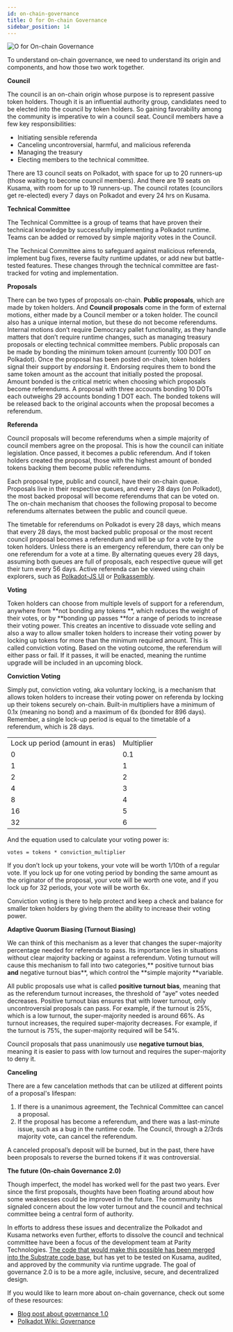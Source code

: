 ```yaml
---
id: on-chain-governance
title: O for On-chain Governance
sidebar_position: 14
---
```


![O for On-chain Governance](assets/O.png)

To understand on-chain governance, we need to understand its origin and components, and how those
two work together.

**Council**

The council is an on-chain origin whose purpose is to represent passive token holders. Though it is
an influential authority group, candidates need to be elected into the council by token holders. So
gaining favorability among the community is imperative to win a council seat. Council members have a
few key responsibilities:

- Initiating sensible referenda
- Canceling uncontroversial, harmful, and malicious referenda
- Managing the treasury
- Electing members to the technical committee.

There are 13 council seats on Polkadot, with space for up to 20 runners-up (those waiting to become
council members). And there are 19 seats on Kusama, with room for up to 19 runners-up. The council
rotates (councilors get re-elected) every 7 days on Polkadot and every 24 hrs on Kusama.

**Technical Committee**

The Technical Committee is a group of teams that have proven their technical knowledge by
successfully implementing a Polkadot runtime. Teams can be added or removed by simple majority votes
in the Council.

The Technical Committee aims to safeguard against malicious referenda, implement bug fixes, reverse
faulty runtime updates, or add new but battle-tested features. These changes through the technical
committee are fast-tracked for voting and implementation.

**Proposals**

There can be two types of proposals on-chain. **Public proposals**, which are made by token holders.
And **Council proposals** come in the form of external motions, either made by a Council member or a
token holder. The council also has a unique internal motion, but these do not become referendums.
Internal motions don’t require Democracy pallet functionality, as they handle matters that don’t
require runtime changes, such as managing treasury proposals or electing technical committee
members. Public proposals can be made by bonding the minimum token amount (currently 100 DOT on
Polkadot). Once the proposal has been posted on-chain, token holders signal their support by
_endorsing_ it. Endorsing requires them to bond the same token amount as the account that initially
posted the proposal. Amount bonded is the critical metric when choosing which proposals become
referendums. A proposal with three accounts bonding 10 DOTs each outweighs 29 accounts bonding 1 DOT
each. The bonded tokens will be released back to the original accounts when the proposal becomes a
referendum.

**Referenda**

Council proposals will become referendums when a simple majority of council members agree on the
proposal. This is how the council can initiate legislation. Once passed, it becomes a public
referendum. And if token holders created the proposal, those with the highest amount of bonded
tokens backing them become public referendums.

Each proposal type, public and council, have their on-chain queue. Proposals live in their
respective queues, and every 28 days (on Polkadot), the most backed proposal will become referendums
that can be voted on. The on-chain mechanism that chooses the following proposal to become
referendums alternates between the public and council queue.

The timetable for referendums on Polkadot is every 28 days, which means that every 28 days, the most
backed public proposal or the most recent council proposal becomes a referendum and will be up for a
vote by the token holders. Unless there is an emergency referendum, there can only be one referendum
for a vote at a time. By alternating queues every 28 days, assuming both queues are full of
proposals, each respective queue will get their turn every 56 days. Active referenda can be viewed
using chain explorers, such as [Polkadot-JS UI](http://polkadot.js.org) or
[Polkassembly](https://polkadot.polkassembly.io/).

**Voting**

Token holders can choose from multiple levels of support for a referendum, anywhere from **not
bonding any tokens **, which reduces the weight of their votes, or by **bonding up passes **for a
range of periods to increase their voting power. This creates an incentive to dissuade vote selling
and also a way to allow smaller token holders to increase their voting power by locking up tokens
for more than the minimum required amount. This is called conviction voting. Based on the voting
outcome, the referendum will either pass or fail. If it passes, it will be enacted, meaning the
runtime upgrade will be included in an upcoming block.

**Conviction Voting**

Simply put, conviction voting, aka voluntary locking, is a mechanism that allows token holders to
increase their voting power on referenda by locking up their tokens securely on-chain. Built-in
multipliers have a minimum of 0.1x (meaning no bond) and a maximum of 6x (bonded for 896 days).
Remember, a single lock-up period is equal to the timetable of a referendum, which is 28 days.

<table>
  <tr>
   <td>Lock up period (amount in eras)
   </td>
   <td>Multiplier
   </td>
  </tr>
  <tr>
   <td>0
   </td>
   <td>0.1
   </td>
  </tr>
  <tr>
   <td>1
   </td>
   <td>1
   </td>
  </tr>
  <tr>
   <td>2
   </td>
   <td>2
   </td>
  </tr>
  <tr>
   <td>4
   </td>
   <td>3
   </td>
  </tr>
  <tr>
   <td>8
   </td>
   <td>4
   </td>
  </tr>
  <tr>
   <td>16
   </td>
   <td>5
   </td>
  </tr>
  <tr>
   <td>32
   </td>
   <td>6
   </td>
  </tr>
</table>

And the equation used to calculate your voting power is:

`votes = tokens * conviction_multiplier`

If you don’t lock up your tokens, your vote will be worth 1/10th of a regular vote. If you lock up
for one voting period by bonding the same amount as the originator of the proposal, your vote will
be worth one vote, and if you lock up for 32 periods, your vote will be worth 6x.

Conviction voting is there to help protect and keep a check and balance for smaller token holders by
giving them the ability to increase their voting power.

**Adaptive Quorum Biasing (Turnout Biasing)**

We can think of this mechanism as a lever that changes the super-majority percentage needed for
referenda to pass. Its importance lies in situations without clear majority backing or against a
referendum. Voting turnout will cause this mechanism to fall into two categories,** positive turnout
bias **and** negative turnout bias**, which control the **simple majority **variable.

All public proposals use what is called **positive turnout bias**, meaning that as the referendum
turnout increases, the threshold of “aye” votes needed decreases. Positive turnout bias ensures that
with lower turnout, only uncontroversial proposals can pass. For example, if the turnout is 25%,
which is a low turnout, the super-majority needed is around 66%. As turnout increases, the required
super-majority decreases. For example, if the turnout is 75%, the super-majority required will be
54%.

Council proposals that pass unanimously use **negative turnout bias**, meaning it is easier to pass
with low turnout and requires the super-majority to deny it.

**Canceling**

There are a few cancelation methods that can be utilized at different points of a proposal's
lifespan:

1. If there is a unanimous agreement, the Technical Committee can cancel a proposal.
2. If the proposal has become a referendum, and there was a last-minute issue, such as a bug in the
   runtime code. The Council, through a 2/3rds majority vote, can cancel the referendum.

A canceled proposal’s deposit will be burned, but in the past, there have been proposals to reverse
the burned tokens if it was controversial.

**The future (On-chain Governance 2.0)**

Though imperfect, the model has worked well for the past two years. Ever since the first proposals,
thoughts have been floating around about how some weaknesses could be improved in the future. The
community has signaled concern about the low voter turnout and the council and technical committee
being a central form of authority.

In efforts to address these issues and decentralize the Polkadot and Kusama networks even further,
efforts to dissolve the council and technical committee have been a focus of the development team at
Parity Technologies.
[The code that would make this possible has been merged into the Substrate code base](https://github.com/paritytech/substrate/pull/10195),
but has yet to be tested on Kusama, audited, and approved by the community via runtime upgrade. The
goal of governance 2.0 is to be a more agile, inclusive, secure, and decentralized design.

If you would like to learn more about on-chain governance, check out some of these resources:

- [Blog post about governance 1.0](https://polkadot.network/blog/polkadot-governance/)
- [Polkadot Wiki: Governance](https://wiki.polkadot.network/docs/learn-governance)
